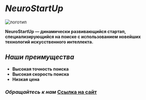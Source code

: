 # *NeuroStartUp*
![логотип](https://camo.githubusercontent.com/c6727c717cad1e4820481abb87524f90782445c5/68747470733a2f2f692e696d6775722e636f6d2f495a4f525769492e706e67)

**NeuroStartUp — динамически развивающийся стартап, специализирующийся на поиске с использованием новейших технологий искусственного интеллекта.**

## *Наши преимущества*
* **Высокая точность поиска**
* **Высокая скорость поиска**
* **Низкая цена**

### *Обращайтесь к нам* [Ссылка на сайт](https://github.com/falkona/neuro-startup) 